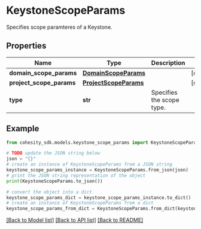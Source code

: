 # KeystoneScopeParams

Specifies scope paramteres of a Keystone.

## Properties

Name | Type | Description | Notes
------------ | ------------- | ------------- | -------------
**domain_scope_params** | [**DomainScopeParams**](DomainScopeParams.md) |  | [optional] 
**project_scope_params** | [**ProjectScopeParams**](ProjectScopeParams.md) |  | [optional] 
**type** | **str** | Specifies the scope type. | 

## Example

```python
from cohesity_sdk.models.keystone_scope_params import KeystoneScopeParams

# TODO update the JSON string below
json = "{}"
# create an instance of KeystoneScopeParams from a JSON string
keystone_scope_params_instance = KeystoneScopeParams.from_json(json)
# print the JSON string representation of the object
print(KeystoneScopeParams.to_json())

# convert the object into a dict
keystone_scope_params_dict = keystone_scope_params_instance.to_dict()
# create an instance of KeystoneScopeParams from a dict
keystone_scope_params_from_dict = KeystoneScopeParams.from_dict(keystone_scope_params_dict)
```
[[Back to Model list]](../README.md#documentation-for-models) [[Back to API list]](../README.md#documentation-for-api-endpoints) [[Back to README]](../README.md)


